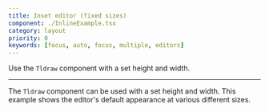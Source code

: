```yaml
---
title: Inset editor (fixed sizes)
component: ./InlineExample.tsx
category: layout
priority: 0
keywords: [focus, auto, focus, multiple, editors]
---
```


Use the `Tldraw` component with a set height and width.

---

The `Tldraw` component can be used with a set height and width.
This example shows the editor's default appearance at various different sizes.
